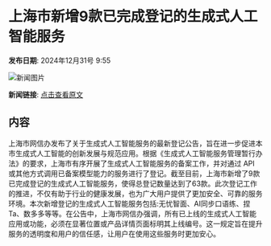 # 上海市新增9款已完成登记的生成式人工智能服务

**发布日期**: 2024年12月31号 9:55

![新闻图片](https://pic.chinaz.com/picmap/thumb/202307181533345531_11.jpg)

**新闻链接**: [点击查看原文](https://www.aibase.com/zh/news/14371)

## 内容

上海市网信办发布了关于生成式人工智能服务的最新登记公告，旨在进一步促进本市生成式人工智能的创新发展与规范应用。根据《生成式人工智能服务管理暂行办法》的要求，上海市有序开展了生成式人工智能服务的备案工作，并对通过 API 或其他方式调用已备案模型能力的服务进行了登记。截至目前，上海市新增了9款已完成登记的生成式人工智能服务，使得总登记数量达到了63款。此次登记工作的推进，不仅有助于行业的健康发展，也为广大用户提供了更加安全、可靠的服务环境。本次新增登记的生成式人工智能服务包括:无忧智面、AI同步口语练、捏Ta、数多多等等。在公告中，上海市网信办强调，所有已上线的生成式人工智能应用或功能，必须在显著位置或产品详情页面标明其上线编号。这一规定旨在提升服务的透明度和用户的信任感，让用户在使用这些服务时更加安心。
